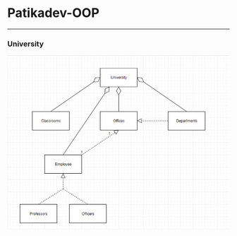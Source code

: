 # Patikadev-OOP

***

### University 

![](https://github.com/zeynepakkaya-1/Patikadev-OOP/blob/main/1.png)
